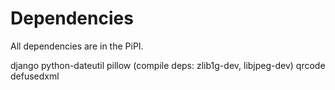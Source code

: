 Dependencies
============

All dependencies are in the PiPI.

django
python-dateutil
pillow (compile deps: zlib1g-dev, libjpeg-dev)
qrcode
defusedxml
